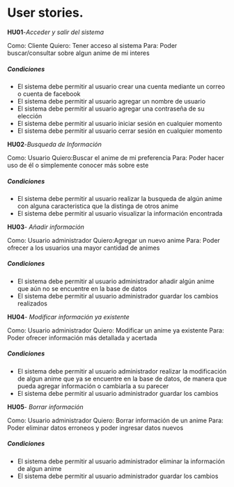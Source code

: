 # User stories.

**HU01**-*Acceder y salir del sistema*

Como: Cliente  Quiero: Tener acceso al sistema Para: Poder buscar/consultar sobre algun anime de mi interes

##### Condiciones
- El sistema debe permitir al usuario crear una cuenta mediante un correo o cuenta de facebook
- El sistema debe permitir al usuario agregar un nombre de usuario
- El sistema debe permitir al usuario agregar una contraseña de su elección
- El sistema debe permitir al usuario iniciar sesión en cualquier momento
- El sistema debe permitir al usuario cerrar sesión en cualquier momento 


**HU02**-*Busqueda de Información*

Como: Usuario Quiero:Buscar el anime de mi preferencia Para: Poder hacer uso de él o simplemente conocer más sobre este

##### Condiciones
- El sistema debe permitir al usuario realizar la busqueda de algún anime con alguna caracteristica que la distinga de otros anime
- El sistema debe permitir al usuario visualizar la información encontrada


**HU03**- *Añadir información*

Como: Usuario administrador Quiero:Agregar un nuevo anime Para: Poder ofrecer a los usuarios una mayor cantidad de animes

##### Condiciones
- El sistema debe permitir al usuario administrador añadir algún anime que aún no se encuentre en la base de datos
- El sistema debe permitir al usuario administrador guardar los cambios realizados


**HU04**- *Modificar información ya existente*

Como: Usuario administrador Quiero: Modificar un anime ya existente Para: Poder ofrecer información más detallada y acertada

##### Condiciones
- El sistema debe permitir al usuario administrador realizar la modificación de algun anime que ya se encuentre en la base de datos, de manera que pueda agregar información o cambiarla a su parecer 
- El sistema debe permitir al usuario administrador guardar los cambios


**HU05**- *Borrar información*

Como: Usuario administrador Quiero: Borrar información de un anime Para: Poder eliminar datos erroneos y poder ingresar datos nuevos 

##### Condiciones
- El sistema debe permitir al usuario administrador eliminar la información de algun anime 
- El sistema debe permitir al usuario administrador guardar los cambios
